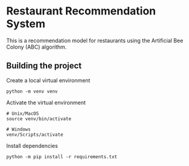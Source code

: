 # Restaurant Recommendation System
This is a recommendation model for restaurants using the Artificial Bee Colony (ABC) algorithm.

## Building the project
Create a local virtual environment
```
python -m venv venv
```

Activate the virtual environment
```
# Unix/MacOS
source venv/bin/activate

# Windows
venv/Scripts/activate
```

Install dependencies
```
python -m pip install -r requirements.txt
```

